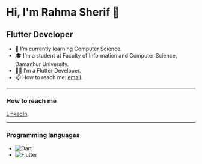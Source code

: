 # Hi, I'm Rahma Sherif 👋

## Flutter Developer

- 🌱 I’m currently learning Computer Science.
- 🎓 I’m a student at Faculty of Information and Computer Science, Damanhur University.
- 🧑‍💻 I’m a Flutter Developer.
- 📫 How to reach me: [email](sherifrahma829@gmail.com).

------------------------------------------------------------------------------------------------------------------------------

### How to reach me
[LinkedIn](https://www.linkedin.com/in/rahma-sherif-147989266/)

------------------------------------------------------------------------------------------------------------------------------

### Programming languages
- ![Dart](https://img.shields.io/badge/Dart-0175C2?style=for-the-badge&logo=dart&logoColor=white)
- ![Flutter](https://img.shields.io/badge/Flutter-02569B?style=for-the-badge&logo=flutter&logoColor=white)
